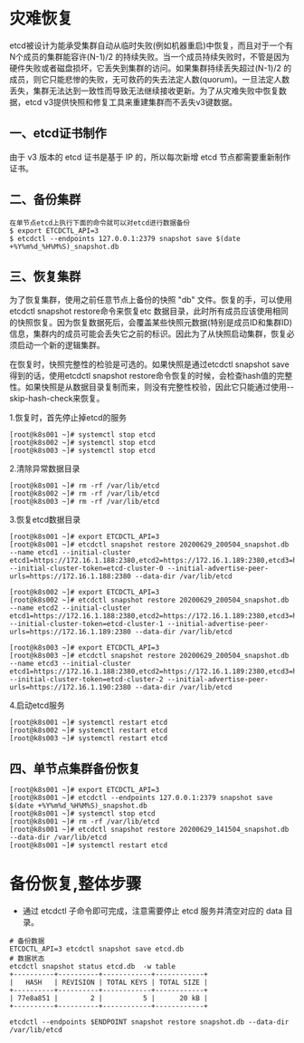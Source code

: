 灾难恢复
===
etcd被设计为能承受集群自动从临时失败(例如机器重启)中恢复，而且对于一个有N个成员的集群能容许(N-1)/2 的持续失败。当一个成员持续失败时，不管是因为硬件失败或者磁盘损坏，它丢失到集群的访问。如果集群持续丢失超过(N-1)/2 的成员，则它只能悲惨的失败，无可救药的失去法定人数(quorum)。一旦法定人数丢失，集群无法达到一致性而导致无法继续接收更新。为了从灾难失败中恢复数据，etcd v3提供快照和修复工具来重建集群而不丢失v3键数据。

一、etcd证书制作
---
由于 v3 版本的 etcd 证书是基于 IP 的，所以每次新增 etcd 节点都需要重新制作证书。

二、备份集群
---
```
在单节点etcd上执行下面的命令就可以对etcd进行数据备份
$ export ETCDCTL_API=3
$ etcdctl --endpoints 127.0.0.1:2379 snapshot save $(date +%Y%m%d_%H%M%S)_snapshot.db
```

三、恢复集群
---
为了恢复集群，使用之前任意节点上备份的快照 "db" 文件。恢复的手，可以使用etcdctl snapshot restore命令来恢复etc 数据目录，此时所有成员应该使用相同的快照恢复。因为恢复数据死后，会覆盖某些快照元数据(特别是成员ID和集群ID)信息，集群内的成员可能会丢失它之前的标识。因此为了从快照启动集群，恢复必须启动一个新的逻辑集群。

在恢复时，快照完整性的检验是可选的。如果快照是通过etcdctl snapshot save得到的话，使用etcdctl snapshot restore命令恢复的时候，会检查hash值的完整性。如果快照是从数据目录复制而来，则没有完整性校验，因此它只能通过使用--skip-hash-check来恢复。

1.恢复时，首先停止掉etcd的服务
```
[root@k8s001 ~]# systemctl stop etcd
[root@k8s002 ~]# systemctl stop etcd
[root@k8s003 ~]# systemctl stop etcd
```

2.清除异常数据目录
```
[root@k8s001 ~]# rm -rf /var/lib/etcd
[root@k8s002 ~]# rm -rf /var/lib/etcd
[root@k8s003 ~]# rm -rf /var/lib/etcd
```

3.恢复etcd数据目录
```
[root@k8s001 ~]# export ETCDCTL_API=3
[root@k8s001 ~]# etcdctl snapshot restore 20200629_200504_snapshot.db --name etcd1 --initial-cluster etcd1=https://172.16.1.188:2380,etcd2=https://172.16.1.189:2380,etcd3=https://172.16.1.190:2380 --initial-cluster-token=etcd-cluster-0 --initial-advertise-peer-urls=https://172.16.1.188:2380 --data-dir /var/lib/etcd

[root@k8s002 ~]# export ETCDCTL_API=3
[root@k8s002 ~]# etcdctl snapshot restore 20200629_200504_snapshot.db --name etcd2 --initial-cluster etcd1=https://172.16.1.188:2380,etcd2=https://172.16.1.189:2380,etcd3=https://172.16.1.190:2380 --initial-cluster-token=etcd-cluster-1 --initial-advertise-peer-urls=https://172.16.1.189:2380 --data-dir /var/lib/etcd

[root@k8s003 ~]# export ETCDCTL_API=3
[root@k8s003 ~]# etcdctl snapshot restore 20200629_200504_snapshot.db --name etcd3 --initial-cluster etcd1=https://172.16.1.188:2380,etcd2=https://172.16.1.189:2380,etcd3=https://172.16.1.190:2380 --initial-cluster-token=etcd-cluster-2 --initial-advertise-peer-urls=https://172.16.1.190:2380 --data-dir /var/lib/etcd
```

4.启动etcd服务
```
[root@k8s001 ~]# systemctl restart etcd
[root@k8s002 ~]# systemctl restart etcd
[root@k8s003 ~]# systemctl restart etcd
```

四、单节点集群备份恢复
---
```
[root@k8s001 ~]# export ETCDCTL_API=3
[root@k8s001 ~]# etcdctl --endpoints 127.0.0.1:2379 snapshot save $(date +%Y%m%d_%H%M%S)_snapshot.db
[root@k8s001 ~]# systemctl stop etcd 
[root@k8s001 ~]# rm -rf /var/lib/etcd 
[root@k8s001 ~]# etcdctl snapshot restore 20200629_141504_snapshot.db --data-dir /var/lib/etcd
[root@k8s001 ~]# systemctl restart etcd
```

# 备份恢复,整体步骤
- 通过 etcdctl 子命令即可完成，注意需要停止 etcd 服务并清空对应的 data 目录。
```
# 备份数据
ETCDCTL_API=3 etcdctl snapshot save etcd.db
# 数据状态
etcdctl snapshot status etcd.db  -w table
+----------+----------+------------+------------+
|   HASH   | REVISION | TOTAL KEYS | TOTAL SIZE |
+----------+----------+------------+------------+
| 77e8a851 |        2 |          5 |      20 kB |
+----------+----------+------------+------------+

etcdctl --endpoints $ENDPOINT snapshot restore snapshot.db --data-dir /var/lib/etcd
```

